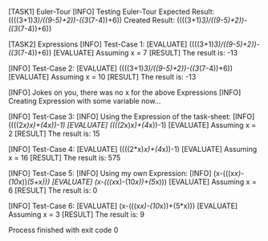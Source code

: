 [TASK1] Euler-Tour
[INFO] Testing Euler-Tour
Expected Result:	((((3+1)*3)/((9-5)+2))-((3*(7-4))+6))
Created Result: 	((((3+1)*3)/((9-5)+2))-((3*(7-4))+6))


[TASK2] Expressions
[INFO] Test-Case 1:
[EVALUATE] ((((3+1)*3)/((9-5)+2))-((3*(7-4))+6))
[EVALUATE] Assuming x = 7
[RESULT] The result is: -13

[INFO] Test-Case 2:
[EVALUATE] ((((3+1)*3)/((9-5)+2))-((3*(7-4))+6))
[EVALUATE] Assuming x = 10
[RESULT] The result is: -13

[INFO] Jokes on you, there was no x for the above Expressions
[INFO] Creating Expression with some variable now...

[INFO] Test-Case 3:
[INFO] Using the Expression of the task-sheet:
[INFO] ((((2*x)*x)+(4*x))-1)
[EVALUATE] ((((2*x)*x)+(4*x))-1)
[EVALUATE] Assuming x = 2
[RESULT] The result is: 15

[INFO] Test-Case 4:
[EVALUATE] ((((2*x)*x)+(4*x))-1)
[EVALUATE] Assuming x = 16
[RESULT] The result is: 575

[INFO] Test-Case 5:
[INFO] Using my own Expression:
[INFO] (x-(((x*x)-(10*x))*(5+x)))
[EVALUATE] (x-(((x*x)-(10*x))+(5*x)))
[EVALUATE] Assuming x = 6
[RESULT] The result is: 0

[INFO] Test-Case 6:
[EVALUATE] (x-(((x*x)-(10*x))+(5*x)))
[EVALUATE] Assuming x = 3
[RESULT] The result is: 9

Process finished with exit code 0
